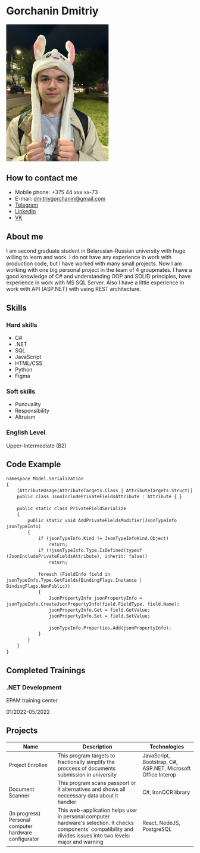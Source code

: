 # Gorchanin Dmitriy
<img src="image.png" alt="Photo" width="275"/>

## How to contact me
* Mobile phone: +375 44 xxx xx-73
* E-mail: dmitriygorchanin@gmail.com
* [Telegram](https://t.me/Gh0st_Fighter)
* [LinkedIn](https://www.linkedin.com/in/d-gorchanin/)
* [VK](https://vk.com/d.gorchanin)

## About me
I am second graduate student in Belarusian-Russian university with huge willing to learn and work. I do not have any experience in work with production code, but I have worked with many small projects. Now I am working with one big personal project in the team of 4 groupmates. I have a good knowledge of C# and understanding OOP and SOLID principles, have experience in work with MS SQL Server. Also I have a little experience in work with API (ASP.NET) with using REST architecture.

## Skills
### Hard skills
* C#
* .NET
* SQL
* JavaScript
* HTML/CSS
* Python
* Figma
### Soft skills
* Puncuality
* Responsibility
* Altruism
### English Level
Upper-Intermediate (B2)

## Code Example

    namespace Model.Serialization
    {
        [AttributeUsage(AttributeTargets.Class | AttributeTargets.Struct)]
        public class JsonIncludePrivateFieldsAttribute : Attribute { }

        public static class PrivateFieldSerialize
        {
            public static void AddPrivateFieldsModifier(JsonTypeInfo jsonTypeInfo)
            {
                if (jsonTypeInfo.Kind != JsonTypeInfoKind.Object)
                    return;
                if (!jsonTypeInfo.Type.IsDefined(typeof (JsonIncludePrivateFieldsAttribute), inherit: false))
                    return;

                foreach (FieldInfo field in jsonTypeInfo.Type.GetFields(BindingFlags.Instance | BindingFlags.NonPublic))
                {
                    JsonPropertyInfo jsonPropertyInfo = jsonTypeInfo.CreateJsonPropertyInfo(field.FieldType, field.Name);
                    jsonPropertyInfo.Get = field.GetValue;
                    jsonPropertyInfo.Set = field.SetValue;

                    jsonTypeInfo.Properties.Add(jsonPropertyInfo);
                }
            }
        }
    }

## Completed Trainings
### .NET Development
EPAM training center 

01/2022-05/2022

## Projects
| Name | Description | Technologies |
|---|---|---|
|Project Enrollee|This program targets to fractionally simplify the proccess of documents submission in university|JavaScript, Bootstrap, C#, ASP.NET, Microsoft Office Interop|
|Document Scanner|This program scans passport or it alternatives and shows all neccessary data about it handler   | C#, IronOCR library|
|(In progress) Personal computer hardware configurator|This web-application helps user in personal computer hardware's selection. It checks components' compatibility and divides issues into two levels: major and warning|React, NodeJS, PostgreSQL|
